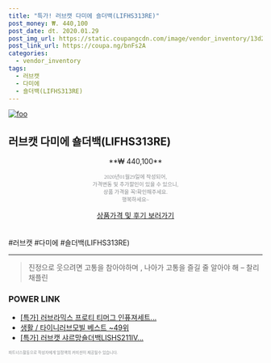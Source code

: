 ```yaml
--- 
title: "특가! 러브캣 다미에 숄더백(LIFHS313RE)" 
post_money: ₩. 440,100 
post_date: dt. 2020.01.29 
post_img_url: https://static.coupangcdn.com/image/vendor_inventory/13d2/a2dd9d87e399d7142bb5c22b8d9312e562f62cfe9abd03fbf968bcf2d391.jpg 
post_link_url: https://coupa.ng/bnFs2A 
categories: 
  - vendor_inventory 
tags: 
  - 러브캣 
  - 다미에 
  - 숄더백(LIFHS313RE) 
--- 
```

[![foo](https://static.coupangcdn.com/image/vendor_inventory/13d2/a2dd9d87e399d7142bb5c22b8d9312e562f62cfe9abd03fbf968bcf2d391.jpg)](https://coupa.ng/bnFs2A) 

## 러브캣 다미에 숄더백(LIFHS313RE) 
<p style="text-align: center;">**₩ 440,100**</p> 
<p style="text-align: center;"><span style="color: #898c8f; font-family: Georgia,Times,serif; font-size: 0.75em;">2020년01월29일에 작성되어, <br>가격변동 및 추가할인이 있을 수 있으니,<br> 상품 가격을 꼭!확인해주세요.<br>행복하세요~</span> 
</p>	 
<div markdown="0" style="text-align: center;"><a href="https://coupa.ng/bnFs2A" class="btn btn--success">상품가격 및 후기 보러가기</a></div> 
<br><br> 
  #러브캣 #다미에 #숄더백(LIFHS313RE) 
<hr> 

> 진정으로 웃으려면 고통을 참아야하며 , 나아가 고통을 즐길 줄 알아야 해 – 찰리 채플린 


### POWER LINK

* <a href="https://blog.naver.com/an0733/221787863339" target="_blank">[특가] 러브라믹스 프로티 티머그 인퓨져세트...</a>
* <a href="https://blog.naver.com/santokki14/221783825021" target="_blank">생활 / 타이니러브모빌 베스트 ~49위</a>
* <a href="https://blog.naver.com/an0733/221789349970" target="_blank">[특가] 러브캣 샤르망숄더백LISHS211IV...</a>

<span style="color: #898c8f; font-family: Georgia,Times,serif; font-size: 0.55em;">파트너스활동으로 작성자에게 일정액의 커미션이 제공될수 있습니다.</span> 
